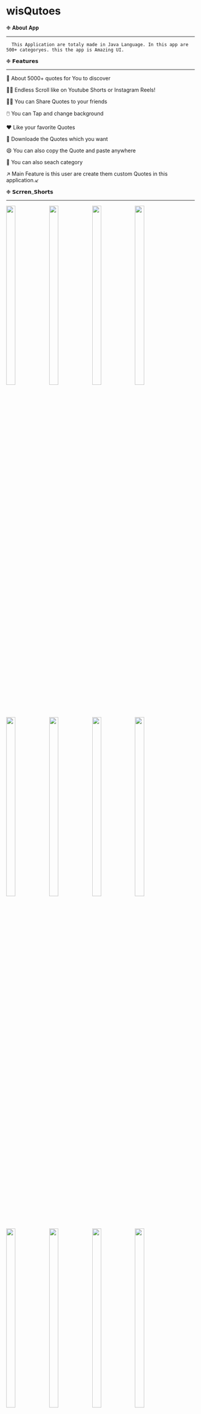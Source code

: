 # wisQutoes


❉ 𝐀𝐛𝐨𝐮𝐭 𝐀𝐩𝐩

------------------------------------------------------------------------------------------------------------------------------------------------------------
      This Application are totaly made in Java Language. In this app are 500+ categoryes. this the app is Amazing UI.



❉ 𝗙𝗲𝗮𝘁𝘂𝗿𝗲𝘀

------------------------------------------------------------------------------------------------------------------------------------------------------------


💬 About 5000+ quotes for You to discover

🧏‍♀️ Endless Scroll like on Youtube Shorts or Instagram Reels!

💁‍♀️ You can Share Quotes to your friends

🖱️  You can Tap and change background

❤️ Like your favorite Quotes

📑 Downloade the Quotes which you want 

😄 You can also copy the Quote and paste anywhere

💠 You can also seach category
  
  ↗️ Main Feature is this user are create them custom Quotes in this application.↙️



❉ 𝗦𝗰𝗿𝗿𝗲𝗻_𝗦𝗵𝗼𝗿𝘁𝘀

------------------------------------------------------------------------------------------------------------------------------------------------------------
<p float="center">

<img src="https://user-images.githubusercontent.com/101623395/191524233-d92b96e7-eca2-4af6-a4b3-c44e3dfb03b9.png" width=22% height=35%>
<img src="https://user-images.githubusercontent.com/101623395/191524277-a3e55b4a-a276-42b9-a2ae-f74c6a91a7d5.png" width=22% height=35%>
<img src="https://user-images.githubusercontent.com/101623395/191524311-a34e0d38-d592-43dc-82c1-0d019d554e2f.png" width=22% height=35%>
<img src="https://user-images.githubusercontent.com/101623395/191524470-a64f7232-b301-449e-ab69-869d37c3a61b.png" width=22% height=35%>
<img src="https://user-images.githubusercontent.com/101623395/191524495-a54ee5bd-066f-41d5-ace2-36fe4490e157.png" width=22% height=35%>
<img src="https://user-images.githubusercontent.com/101623395/191524528-1dc324be-f1d1-4e97-b62b-b5dd78d0c0b9.png" width=22% height=35%>
<img src="https://user-images.githubusercontent.com/101623395/191524567-d536196b-3e1f-4603-9699-00e65ec044c1.png" width=22% height=35%>
<img src="https://user-images.githubusercontent.com/101623395/191524605-96f4aef3-2509-42bf-9948-18a9bbb791ba.png" width=22% height=35%>
<img src="https://user-images.githubusercontent.com/101623395/191524667-97795997-307c-4161-b6ff-98a1617b5f28.png" width=22% height=35%>
<img src="https://user-images.githubusercontent.com/101623395/191524704-469d6247-2556-4322-bfc2-d0581013d97d.png" width=22% height=35%>
<img src="https://user-images.githubusercontent.com/101623395/191524732-eff0cfae-5b1b-4efe-8dc2-558691095ae0.png" width=22% height=35%>
<img src="https://user-images.githubusercontent.com/101623395/191524756-6921dfd5-ae77-45e9-97d1-8284102e618e.png" width=22% height=35%>
<img src="https://user-images.githubusercontent.com/101623395/191524786-d728c1c1-f1f0-4e6a-81e8-f1604719ab27.png" width=22% height=35%>
<img src="https://user-images.githubusercontent.com/101623395/191524802-d79c3e65-3e1e-4a06-8c31-ec5331239350.png" width=22% height=35%>
<img src="https://user-images.githubusercontent.com/101623395/191524979-bdba59da-66fd-4fb7-98d1-50434b2e3c52.png" width=22% height=35%>




🤙 Contact

---------------------------------------------------------------------------------------------------------------------------------------------------------------------- 

If you have any feedback, please reach out to us at my email Id 📨 Email ➞  nency.90.dabhi@gmail.com




